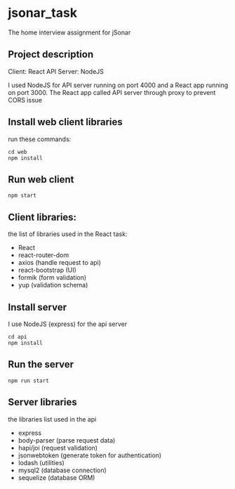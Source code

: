 # jsonar_task

The home interview assignment for jSonar

## Project description

Client: React
API Server: NodeJS

I used NodeJS for API server running on port 4000 and a React app running on port 3000. The React app called API server through proxy to prevent CORS issue

## Install web client libraries

run these commands:

```
cd web
npm install
```

## Run web client
```
npm start
```

## Client libraries:

the list of libraries used in the React task:

* React
* react-router-dom 
* axios (handle request to api)
* react-bootstrap (UI)
* formik (form validation)
* yup (validation schema)

## Install server

I use NodeJS (express) for the api server

```
cd api
npm install
```

## Run the server

```
npm run start
```

## Server libraries

the libraries list used in the api

* express
* body-parser (parse request data)
* hapi/joi (request validation)
* jsonwebtoken (generate token for authentication)
* lodash (utilities)
* mysql2 (database connection)
* sequelize (database ORM)